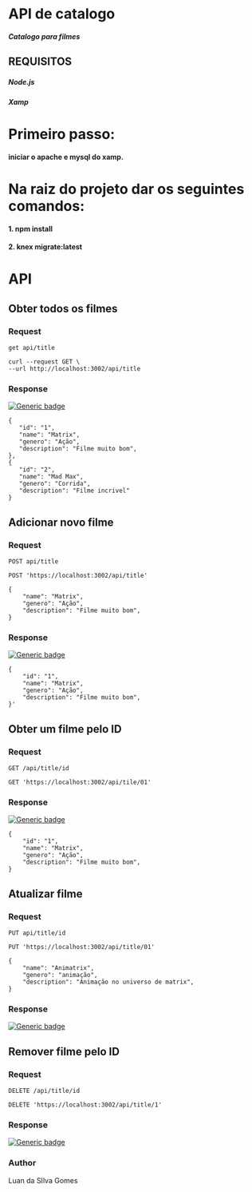 # API de catalogo
##### Catalogo para filmes

## REQUISITOS
##### Node.js
##### Xamp


# Primeiro passo:
#### iniciar o apache e mysql do xamp.

# Na raiz do projeto dar os seguintes comandos:
#### 1. npm install
#### 2. knex migrate:latest

# API 

## Obter todos os filmes

### Request

`get api/title`

    curl --request GET \
    --url http://localhost:3002/api/title
    
### Response
[![Generic badge](https://img.shields.io/badge/200-OK-<COLOR>.svg)](https://shields.io/)

    {
       "id": "1",
       "name": "Matrix",
       "genero": "Ação",
       "description": "Filme muito bom",
    },
    {
       "id": "2",
       "name": "Mad Max",
       "genero": "Corrida",
       "description": "Filme incrivel"
    }
       
## Adicionar novo filme

### Request

`POST api/title`

    POST 'https://localhost:3002/api/title'

    {
        "name": "Matrix",
        "genero": "Ação",
        "description": "Filme muito bom",
    }
      
### Response

[![Generic badge](https://img.shields.io/badge/201-CREATED-<COLOR>.svg)](https://shields.io/)


    {
        "id": "1",
        "name": "Matrix",
        "genero": "Ação",
        "description": "Filme muito bom",
    }'
     
## Obter um filme pelo ID

### Request

`GET /api/title/id`

    GET 'https://localhost:3002/api/tile/01'

### Response

[![Generic badge](https://img.shields.io/badge/200-Ok-<COLOR>.svg)](https://shields.io/)

    {
        "id": "1",
        "name": "Matrix",
        "genero": "Ação",
        "description": "Filme muito bom",
    }
    

## Atualizar filme
### Request

`PUT api/title/id`

    PUT 'https://localhost:3002/api/title/01'

    {
        "name": "Animatrix",
        "genero": "animação",
        "description": "Animação no universo de matrix",
    }

### Response

   [![Generic badge](https://img.shields.io/badge/200-OK-<COLOR>.svg)](https://shields.io/)
 
 
## Remover filme pelo ID

### Request

`DELETE /api/title/id`

    DELETE 'https://localhost:3002/api/title/1'

### Response

   [![Generic badge](https://img.shields.io/badge/410-DONE-<COLOR>.svg)](https://shields.io/)

### Author

Luan da SIlva Gomes
